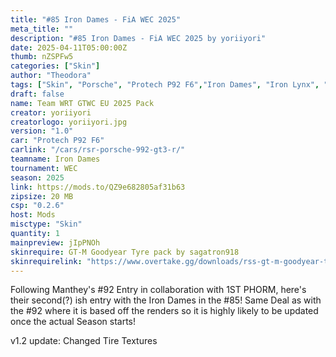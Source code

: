 ```yaml
---
title: "#85 Iron Dames - FiA WEC 2025"
meta_title: ""
description: "#85 Iron Dames - FiA WEC 2025 by yoriiyori"
date: 2025-04-11T05:00:00Z
thumb: nZSPFw5
categories: ["Skin"]
author: "Theodora"
tags: ["Skin", "Porsche", "Protech P92 F6","Iron Dames", "Iron Lynx", "WEC" , "Italy", "2025", "yoriiyori"]
draft: false
name: Team WRT GTWC EU 2025 Pack
creator: yoriiyori
creatorlogo: yoriiyori.jpg
version: "1.0"
car: "Protech P92 F6"
carlink: "/cars/rsr-porsche-992-gt3-r/"
teamname: Iron Dames
tournament: WEC
season: 2025 
link: https://mods.to/QZ9e682805af31b63
zipsize: 20 MB
csp: "0.2.6"
host: Mods
misctype: "Skin"
quantity: 1
mainpreview: jIpPNOh
skinrequire: GT-M Goodyear Tyre pack by sagatron918
skinrequirelink: "https://www.overtake.gg/downloads/rss-gt-m-goodyear-tyre-pack.75872/"
---
```


Following Manthey's #92 Entry in collaboration with 1ST PHORM, here's their second(?) ish entry with the Iron Dames in the #85!
Same Deal as with the #92 where it is based off the renders so it is highly likely to be updated once the actual Season starts!

v1.2 update: Changed Tire Textures